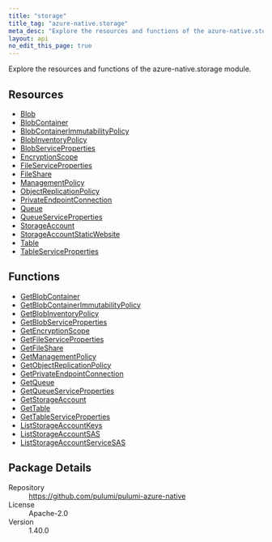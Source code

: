 ```yaml
---
title: "storage"
title_tag: "azure-native.storage"
meta_desc: "Explore the resources and functions of the azure-native.storage module."
layout: api
no_edit_this_page: true
---
```


<!-- WARNING: this file was generated by Pulumi Docs Generator. -->
<!-- Do not edit by hand unless you're certain you know what you are doing! -->

Explore the resources and functions of the azure-native.storage module.

<h2 id="resources">Resources</h2>
<ul class="api">
    <li><a href="blob" title="Blob"><span class="api-symbol api-symbol--resource"></span>Blob</a></li>
    <li><a href="blobcontainer" title="BlobContainer"><span class="api-symbol api-symbol--resource"></span>BlobContainer</a></li>
    <li><a href="blobcontainerimmutabilitypolicy" title="BlobContainerImmutabilityPolicy"><span class="api-symbol api-symbol--resource"></span>BlobContainerImmutabilityPolicy</a></li>
    <li><a href="blobinventorypolicy" title="BlobInventoryPolicy"><span class="api-symbol api-symbol--resource"></span>BlobInventoryPolicy</a></li>
    <li><a href="blobserviceproperties" title="BlobServiceProperties"><span class="api-symbol api-symbol--resource"></span>BlobServiceProperties</a></li>
    <li><a href="encryptionscope" title="EncryptionScope"><span class="api-symbol api-symbol--resource"></span>EncryptionScope</a></li>
    <li><a href="fileserviceproperties" title="FileServiceProperties"><span class="api-symbol api-symbol--resource"></span>FileServiceProperties</a></li>
    <li><a href="fileshare" title="FileShare"><span class="api-symbol api-symbol--resource"></span>FileShare</a></li>
    <li><a href="managementpolicy" title="ManagementPolicy"><span class="api-symbol api-symbol--resource"></span>ManagementPolicy</a></li>
    <li><a href="objectreplicationpolicy" title="ObjectReplicationPolicy"><span class="api-symbol api-symbol--resource"></span>ObjectReplicationPolicy</a></li>
    <li><a href="privateendpointconnection" title="PrivateEndpointConnection"><span class="api-symbol api-symbol--resource"></span>PrivateEndpointConnection</a></li>
    <li><a href="queue" title="Queue"><span class="api-symbol api-symbol--resource"></span>Queue</a></li>
    <li><a href="queueserviceproperties" title="QueueServiceProperties"><span class="api-symbol api-symbol--resource"></span>QueueServiceProperties</a></li>
    <li><a href="storageaccount" title="StorageAccount"><span class="api-symbol api-symbol--resource"></span>StorageAccount</a></li>
    <li><a href="storageaccountstaticwebsite" title="StorageAccountStaticWebsite"><span class="api-symbol api-symbol--resource"></span>StorageAccountStaticWebsite</a></li>
    <li><a href="table" title="Table"><span class="api-symbol api-symbol--resource"></span>Table</a></li>
    <li><a href="tableserviceproperties" title="TableServiceProperties"><span class="api-symbol api-symbol--resource"></span>TableServiceProperties</a></li>
</ul>

<h2 id="functions">Functions</h2>
<ul class="api">
    <li><a href="getblobcontainer" title="GetBlobContainer"><span class="api-symbol api-symbol--function"></span>GetBlobContainer</a></li>
    <li><a href="getblobcontainerimmutabilitypolicy" title="GetBlobContainerImmutabilityPolicy"><span class="api-symbol api-symbol--function"></span>GetBlobContainerImmutabilityPolicy</a></li>
    <li><a href="getblobinventorypolicy" title="GetBlobInventoryPolicy"><span class="api-symbol api-symbol--function"></span>GetBlobInventoryPolicy</a></li>
    <li><a href="getblobserviceproperties" title="GetBlobServiceProperties"><span class="api-symbol api-symbol--function"></span>GetBlobServiceProperties</a></li>
    <li><a href="getencryptionscope" title="GetEncryptionScope"><span class="api-symbol api-symbol--function"></span>GetEncryptionScope</a></li>
    <li><a href="getfileserviceproperties" title="GetFileServiceProperties"><span class="api-symbol api-symbol--function"></span>GetFileServiceProperties</a></li>
    <li><a href="getfileshare" title="GetFileShare"><span class="api-symbol api-symbol--function"></span>GetFileShare</a></li>
    <li><a href="getmanagementpolicy" title="GetManagementPolicy"><span class="api-symbol api-symbol--function"></span>GetManagementPolicy</a></li>
    <li><a href="getobjectreplicationpolicy" title="GetObjectReplicationPolicy"><span class="api-symbol api-symbol--function"></span>GetObjectReplicationPolicy</a></li>
    <li><a href="getprivateendpointconnection" title="GetPrivateEndpointConnection"><span class="api-symbol api-symbol--function"></span>GetPrivateEndpointConnection</a></li>
    <li><a href="getqueue" title="GetQueue"><span class="api-symbol api-symbol--function"></span>GetQueue</a></li>
    <li><a href="getqueueserviceproperties" title="GetQueueServiceProperties"><span class="api-symbol api-symbol--function"></span>GetQueueServiceProperties</a></li>
    <li><a href="getstorageaccount" title="GetStorageAccount"><span class="api-symbol api-symbol--function"></span>GetStorageAccount</a></li>
    <li><a href="gettable" title="GetTable"><span class="api-symbol api-symbol--function"></span>GetTable</a></li>
    <li><a href="gettableserviceproperties" title="GetTableServiceProperties"><span class="api-symbol api-symbol--function"></span>GetTableServiceProperties</a></li>
    <li><a href="liststorageaccountkeys" title="ListStorageAccountKeys"><span class="api-symbol api-symbol--function"></span>ListStorageAccountKeys</a></li>
    <li><a href="liststorageaccountsas" title="ListStorageAccountSAS"><span class="api-symbol api-symbol--function"></span>ListStorageAccountSAS</a></li>
    <li><a href="liststorageaccountservicesas" title="ListStorageAccountServiceSAS"><span class="api-symbol api-symbol--function"></span>ListStorageAccountServiceSAS</a></li>
</ul>

<h2 id="package-details">Package Details</h2>
<dl class="package-details">
	<dt>Repository</dt>
	<dd><a href="https://github.com/pulumi/pulumi-azure-native">https://github.com/pulumi/pulumi-azure-native</a></dd>
	<dt>License</dt>
	<dd>Apache-2.0</dd>
	<dt>Version</dt>
	<dd>1.40.0</dd>
</dl>

